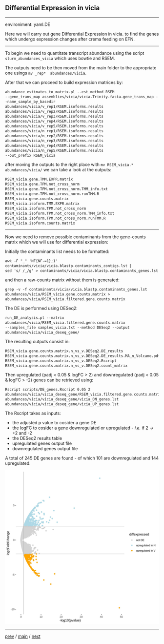 ## Differential Expression in vicia


---


environiment: yaml.DE


Here we will carry out gene Differential Expression in vicia.
to find the genes which undergo expression changes after crema feeding on EFN.


---


To begin we need to quantitate transcript abundance using the script ```slurm_abundances_vicia``` which uses bowtie and RSEM.


The outputs need to be then moved from the main folder to the appropriate one usings  ```mv _rep*  abundances/vicia```.


After that we can proceed to build expression matrices by:


```
abundance_estimates_to_matrix.pl --est_method RSEM
--gene_trans_map assemblies/vicia/vicia.Trinity.fasta.gene_trans_map --name_sample_by_basedir 
abundances/vicia/v_rep1/RSEM.isoforms.results 
abundances/vicia/v_rep2/RSEM.isoforms.results 
abundances/vicia/v_rep3/RSEM.isoforms.results 
abundances/vicia/v_rep4/RSEM.isoforms.results 
abundances/vicia/v_rep5/RSEM.isoforms.results 
abundances/vicia/n_rep1/RSEM.isoforms.results 
abundances/vicia/n_rep2/RSEM.isoforms.results 
abundances/vicia/n_rep3/RSEM.isoforms.results 
abundances/vicia/n_rep4/RSEM.isoforms.results 
abundances/vicia/n_rep5/RSEM.isoforms.results 
--out_prefix RSEM_vicia
```


after moving the outputs to the right place with ```mv RSEM_vicia.* abundances/vicia/``` we can take a look at the outputs:


```
RSEM_vicia.gene.TMM.EXPR.matrix
RSEM_vicia.gene.TPM.not_cross_norm
RSEM_vicia.gene.TPM.not_cross_norm.TMM_info.txt
RSEM_vicia.gene.TPM.not_cross_norm.runTMM.R
RSEM_vicia.gene.counts.matrix
RSEM_vicia.isoform.TMM.EXPR.matrix
RSEM_vicia.isoform.TPM.not_cross_norm
RSEM_vicia.isoform.TPM.not_cross_norm.TMM_info.txt
RSEM_vicia.isoform.TPM.not_cross_norm.runTMM.R
RSEM_vicia.isoform.counts.matrix
```


---


Now we need to remove possible contaminants from the gene-counts matrix which we will use for differential expression:


Initially the contaminants list needs to be formatted:

```
awk -F "_" 'NF{NF-=1};1' contaminants/vicia/vicia.blastp.contaminants_contigs.lst | 
sed 's/ /_/g' > contaminants/vicia/vicia.blastp.contaminants_genes.lst
```


and then a raw-counts matrix without them is generated:


```
grep -v -f contaminants/vicia/vicia.blastp.contaminants_genes.lst 
abundances/vicia/RSEM_vicia.gene.counts.matrix > abundances/vicia/RSEM_vicia.filtered.gene.counts.matrix
```


The DE is performed using DESeq2:


```
run_DE_analysis.pl --matrix abundances/vicia/RSEM_vicia.filtered.gene.counts.matrix 
--samples_file samples_vicia.txt --method DESeq2 --output abundances/vicia/vicia_deseq_gene/
```


The resulting outputs consist in:


```
RSEM_vicia.gene.counts.matrix.n_vs_v.DESeq2.DE_results
RSEM_vicia.gene.counts.matrix.n_vs_v.DESeq2.DE_results.MA_n_Volcano.pdf
RSEM_vicia.gene.counts.matrix.n_vs_v.DESeq2.Rscript
RSEM_vicia.gene.counts.matrix.n_vs_v.DESeq2.count_matrix
```


Then upregulated (padj < 0.05 & logFC > 2) and downregulated (padj < 0.05 & logFC > -2) 
genes can be retrieved using:


```
Rscript scripts/DE_genes.Rscript 0.05 2 
abundances/vicia/vicia_deseq_gene/RSEM_vicia.filtered.gene.counts.matrix.n_vs_v.DESeq2.DE_results 
abundances/vicia/vicia_deseq_gene/vicia_DN_genes.lst 
abundances/vicia/vicia_deseq_gene/vicia_UP_genes.lst 
```


The Rscript takes as inputs:


- the adjusted p value to cosider a gene DE
- the logFC  to cosider a gene downregulated or upregulated - _i.e._ if 2 -> +2 and -2
- the DESeq2 results table
- upregulated genes output file
- downregulated genes output file


A total of 245 DE genes are found - of which 101 are downregulated and 144 upregulated.

![Image description](https://github.com/for-giobbe/PAINT/blob/main/images/vicia_DE.jpg)


---


[prev](https://github.com/for-giobbe/PAINT/blob/main/markdowns/part_2.md) / [main](https://github.com/for-giobbe/PAINT) / [next](https://github.com/for-giobbe/PAINT/blob/main/markdowns/part_4.md)
